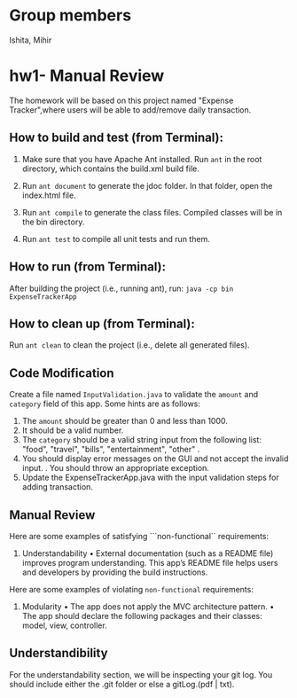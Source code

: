 
# Group members
Ishita, Mihir
# hw1- Manual Review

The homework will be based on this project named "Expense Tracker",where users will be able to add/remove daily transaction. 

## How to build and test (from Terminal):
1. Make sure that you have Apache Ant installed. Run ```ant``` in the root directory, which contains the build.xml build file.

2. Run ```ant document``` to generate the jdoc folder. In that folder, open the index.html file.

3. Run ```ant compile``` to generate the class files. Compiled classes will be in the bin directory.

4. Run ```ant test``` to compile all unit tests and run them.

## How to run (from Terminal):
After building the project (i.e., running ant), run: ```java -cp bin ExpenseTrackerApp```

## How to clean up (from Terminal):
Run ```ant clean``` to clean the project (i.e., delete all generated files).

## Code Modification

Create a file named ```InputValidation.java```  to validate the ```amount``` and ```category``` field of this app. Some hints are as follows:
1. The ```amount``` should be greater than 0 and less than 1000. 
2. It should be a valid number. 
3. The ```category``` should be a valid string input from the following list: "food", "travel", "bills", "entertainment", "other" .
4. You should display error messages on the GUI and not accept the invalid input. . You should throw an appropriate exception. 
5. Update the ExpenseTrackerApp.java with the input validation steps for adding transaction.

## Manual Review
Here are some examples of satisfying ```non-functional`` requirements:
1. Understandability
• External documentation (such as a README file) improves program understanding. This app’s
README file helps users and developers by providing the build instructions.


Here are some examples of violating ```non-functional``` requirements:
1.  Modularity
• The app does not apply the MVC architecture pattern.
• The app should declare the following packages and their classes: model, view, controller. 

## Understandibility
For the understandability section, we will be inspecting your git log. You should include either the .git folder or else a gitLog.(pdf | txt).